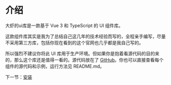 # 介绍

大虾的ui库是一款基于 Vue 3 和 TypeScript 的 UI 组件库。

这款组件库其实是我为了总结自己这几年的技术经验而写的，全程亲手编写，尽量不采用第三方库，包括你现在看到的这个官网也几乎都是我自己写的。

所以强烈不建议你将此 UI 库用于生产环境。但如果你是抱着看源代码的目的来的，那么这个库还是值得一看的。源代码放在了 [GitHub](https://mktwangdaxia.github.io/daxia-ui/index.html)。你也可以直接查看每个组件的源代码和示例，运行方法见 README.md。

下一节：[安装](#/doc/install)